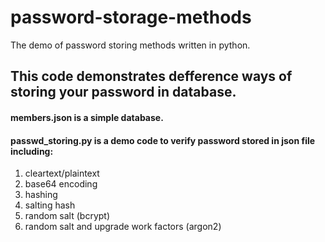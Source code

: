# password-storage-methods
The demo of password storing methods written in python.

## This code demonstrates defference ways of storing your password in database.
#### members.json is a simple database.
#### passwd_storing.py is a demo code to verify password stored in json file including:
1. cleartext/plaintext
2. base64 encoding
3. hashing
4. salting hash
5. random salt (bcrypt)
6. random salt and upgrade work factors (argon2)

